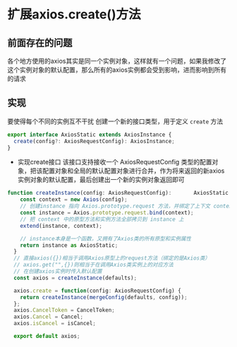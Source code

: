 # 扩展axios.create()方法

## 前面存在的问题

各个地方使用的axios其实是同一个实例对象，这样就有一个问题，如果我修改了这个实例对象的默认配置，那么所有的axios实例都会受到影响，进而影响到所有的请求

## 实现

要使得每个不同的实例互不干扰
创建一个新的接口类型，用于定义 `create` 方法

```javascript
export interface AxiosStatic extends AxiosInstance {
  create(config?: AxiosRequestConfig): AxiosInstance;
}
```

- 实现create接口
该接口支持接收一个 AxiosRequestConfig 类型的配置对象，把该配置对象和全局的默认配置对象进行合并，作为将来返回的新axios实例对象的默认配置，最后创建出一个新的实例对象返回即可

```typescript
function createInstance(config: AxiosRequestConfig):       AxiosStatic {
    const context = new Axios(config);
    // 创建instance 指向 Axios.prototype.request 方法，并绑定了上下文 context
    const instance = Axios.prototype.request.bind(context);
    // 把 context 中的原型方法和实例方法全部拷贝到 instance 上
    extend(instance, context);

    // instance本身是一个函数，又拥有了Axios类的所有原型和实例属性
    return instance as AxiosStatic;
  }
  // 直接axios({})相当于调用Axios原型上的request方法（绑定的是Axios类）
  // axios.get("",{})则相当于在调用Axios类实例上的对应方法
  // 在创建axios实例时传入默认配置
  const axios = createInstance(defaults);

  axios.create = function(config: AxiosRequestConfig) {
    return createInstance(mergeConfig(defaults, config));
  };
  axios.CancelToken = CancelToken;
  axios.Cancel = Cancel;
  axios.isCancel = isCancel;

  export default axios;
```

